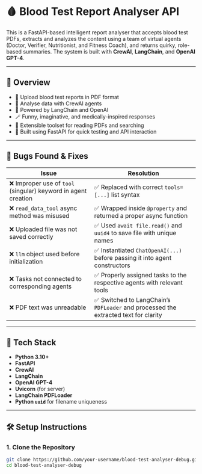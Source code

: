 # 🩸 Blood Test Report Analyser API

This is a FastAPI-based intelligent report analyser that accepts blood test PDFs, extracts and analyzes the content using a team of virtual agents (Doctor, Verifier, Nutritionist, and Fitness Coach), and returns quirky, role-based summaries. The system is built with **CrewAI**, **LangChain**, and **OpenAI GPT-4**.

---

## 📌 Overview

- 📄 Upload blood test reports in PDF format
- 🧠 Analyse data with CrewAI agents
- 🤖 Powered by LangChain and OpenAI
- 🪄 Funny, imaginative, and medically-inspired responses
- 🧰 Extensible toolset for reading PDFs and searching
- 🧵 Built using FastAPI for quick testing and API interaction

---

## 🐞 Bugs Found & Fixes

| Issue | Resolution |
|-------|------------|
| ❌ Improper use of `tool` (singular) keyword in agent creation | ✅ Replaced with correct `tools=[...]` list syntax |
| ❌ `read_data_tool` async method was misused | ✅ Wrapped inside `@property` and returned a proper async function |
| ❌ Uploaded file was not saved correctly | ✅ Used `await file.read()` and `uuid4` to save file with unique names |
| ❌ `llm` object used before initialization | ✅ Instantiated `ChatOpenAI(...)` before passing it into agent constructors |
| ❌ Tasks not connected to corresponding agents | ✅ Properly assigned tasks to the respective agents with relevant tools |
| ❌ PDF text was unreadable | ✅ Switched to LangChain’s `PDFLoader` and processed the extracted text for clarity |

---

## 🚀 Tech Stack

- **Python 3.10+**
- **FastAPI**
- **CrewAI**
- **LangChain**
- **OpenAI GPT-4**
- **Uvicorn** (for server)
- **LangChain PDFLoader**
- **Python `uuid`** for filename uniqueness

---

## 🛠️ Setup Instructions

### 1. Clone the Repository

```bash
git clone https://github.com/your-username/blood-test-analyser-debug.git
cd blood-test-analyser-debug
